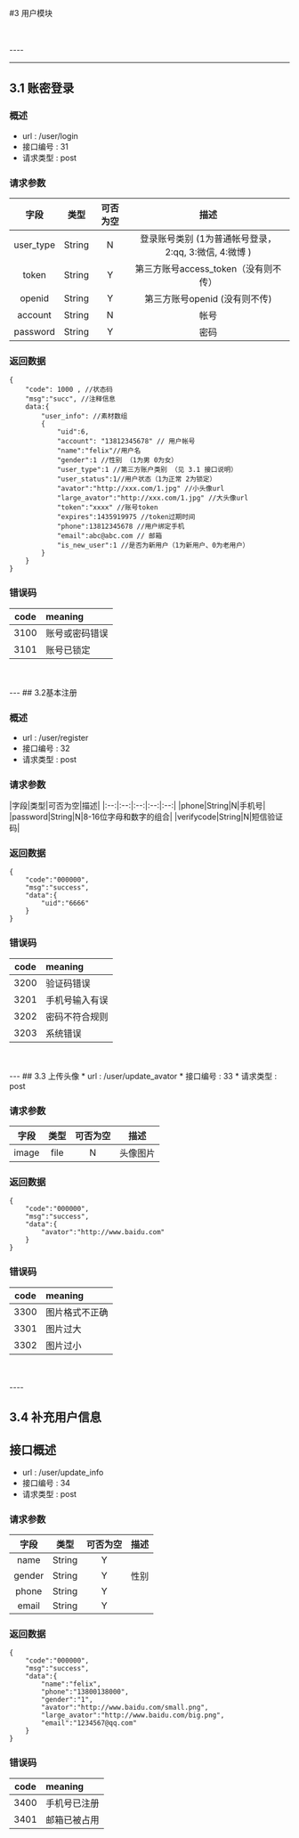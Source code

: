 #3 用户模块

<br>
<br>
----

---
## 3.1 账密登录

### 概述
* url : /user/login
* 接口编号 : 31
* 请求类型 : post

### 请求参数           
|字段|类型|可否为空|描述|
|:--:|:--:|:--:|:--:|
| user_type |String|N|登录账号类别 (1为普通帐号登录，2:qq, 3:微信, 4:微博 )|
| token |String|Y|第三方账号access_token（没有则不传）|
| openid |String|Y|第三方账号openid (没有则不传)|
| account |String|N|帐号|
| password |String|Y|密码|


### 返回数据


```
{
	"code": 1000 , //状态码
	"msg":"succ", //注释信息
	data:{
		"user_info": //素材数组
		{
			"uid":6,
			"account": "13812345678" // 用户帐号
			"name":"felix"//用户名
			"gender":1 //性别 （1为男 0为女）
			"user_type":1 //第三方账户类别 （见 3.1 接口说明）
			"user_status":1//用户状态（1为正常 2为锁定）
			"avator":"http://xxx.com/1.jpg" //小头像url
			"large_avator":"http://xxx.com/1.jpg" //大头像url
			"token":"xxxx" //账号token
			"expires":1435919975 //token过期时间
			"phone":13812345678 //用户绑定手机
			"email":abc@abc.com // 邮箱
			"is_new_user":1 //是否为新用户（1为新用户、0为老用户）
		}
	}
}
```

### 错误码

|code|meaning|
|:--:|:--|
|3100|账号或密码错误|
|3101|账号已锁定|

<br>
<br>
---
## 3.2基本注册

### 概述
* url : /user/register
* 接口编号 : 32
* 请求类型 : post

### 请求参数

|字段|类型|可否为空|描述|
|:--:|:--:|:--:|:--:|:--:|
|phone|String|N|手机号|
|password|String|N|8-16位字母和数字的组合|
|verifycode|String|N|短信验证码|

### 返回数据

```
{
    "code":"000000",
    "msg":"success",
    "data":{
        "uid":"6666"
    }
}
```

### 错误码

|code|meaning|
|:--:|:--|
|3200|验证码错误|
|3201|手机号输入有误|
|3202|密码不符合规则|
|3203|系统错误|

<br>
<br>
---
## 3.3 上传头像
* url : /user/update_avator
* 接口编号 : 33
* 请求类型 : post

### 请求参数


|字段|类型|可否为空|描述|
|:--:|:--:|:--:|:--:|
|image|file|N|头像图片|

### 返回数据


```
{
    "code":"000000",
    "msg":"success",
    "data":{
        "avator":"http://www.baidu.com"
    }
}
```

### 错误码


|code|meaning|
|:--:|:--|
|3300|图片格式不正确|
|3301|图片过大|
|3302|图片过小|

<br>
<br>
----

## 3.4 补充用户信息

## 接口概述

* url : /user/update_info
* 接口编号 : 34
* 请求类型 : post

###  请求参数

|字段|类型|可否为空|描述|
|:--:|:--:|:--:|:--:|
|name|String|Y||
|gender|String|Y|性别|
|phone|String|Y||
|email|String|Y|

### 返回数据


```
{
    "code":"000000",
    "msg":"success",
    "data":{
        "name":"felix",
        "phone":"13800138000",
        "gender":"1",
        "avator":"http://www.baidu.com/small.png",
        "large_avator":"http://www.baidu.com/big.png",
        "email":"1234567@qq.com"
    }
}
```

### 错误码


|code|meaning|
|:--:|:--|
|3400|手机号已注册|
|3401|邮箱已被占用|
